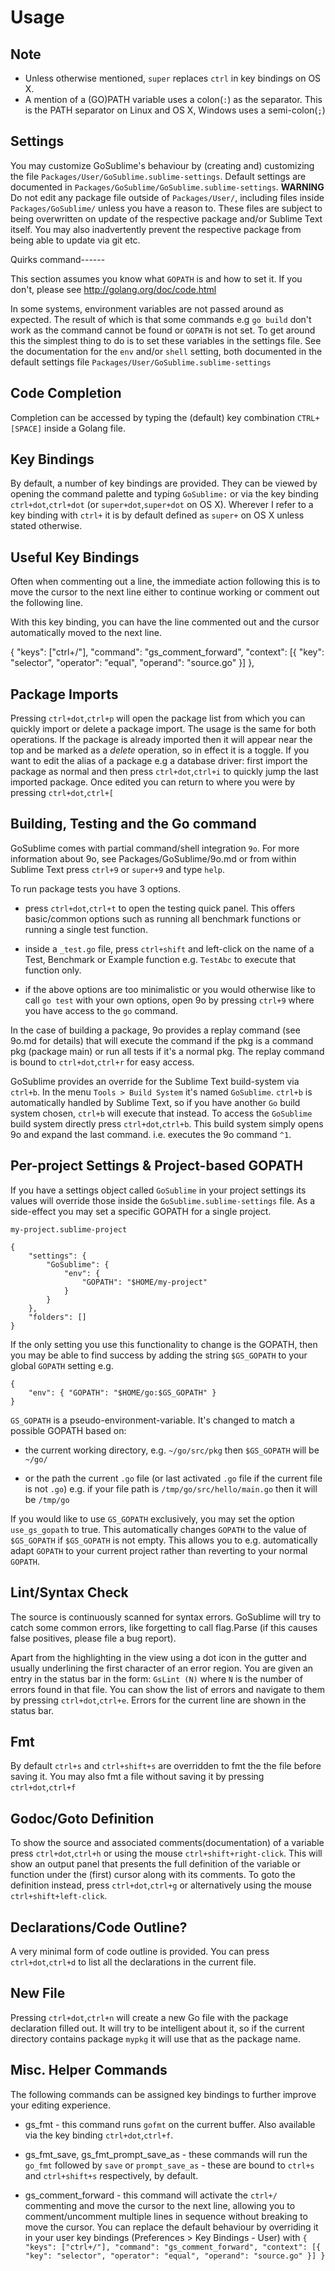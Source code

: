 Usage
=====

Note
----

* Unless otherwise mentioned, `super` replaces `ctrl` in key bindings on OS X.
* A mention of a (GO)PATH variable uses a colon(`:`) as the separator.
This is the PATH separator on Linux and OS X, Windows uses a semi-colon(`;`)

Settings
--------

You may customize GoSublime's behaviour by (creating and) customizing the file `Packages/User/GoSublime.sublime-settings`. Default settings are documented in `Packages/GoSublime/GoSublime.sublime-settings`. **WARNING** Do not edit any package file outside of `Packages/User/`, including files inside `Packages/GoSublime/` unless you have a reason to. These files are subject to being overwritten on update of the respective package and/or Sublime Text itself. You may also inadvertently prevent the respective package from being able to update via git etc.

Quirks
command------

This section assumes you know what `GOPATH` is and how to set it. If you don't, please see http://golang.org/doc/code.html

In some systems, environment variables are not passed around as expected.
The result of which is that some commands e.g `go build` don't work
as the command cannot be found or `GOPATH` is not set. To get around this
the simplest thing to do is to set these variables in the settings file.
See the documentation for the `env` and/or `shell` setting, both documented in the default
settings file `Packages/User/GoSublime.sublime-settings`

Code Completion
---------------

Completion can be accessed by typing the (default) key combination `CTRL+[SPACE]` inside a Golang file.

Key Bindings
------------

By default, a number of key bindings are provided. They can be viewed by opening the command palette
and typing `GoSublime:` or via the key binding `ctrl+dot`,`ctrl+dot` (or `super+dot`,`super+dot` on OS X).
Wherever I refer to a key binding with `ctrl+` it is by default defined as `super+` on OS X unless stated otherwise.

Useful Key Bindings
-------------------

Often when commenting out a line, the immediate action following this is to move the cursor to the next line either to continue working or comment out the following line.

With this key binding, you can have the line commented out and the cursor automatically moved to the next line.

{ "keys": ["ctrl+/"], "command": "gs_comment_forward", "context": [{ "key": "selector", "operator": "equal", "operand": "source.go" }] },

Package Imports
---------------

Pressing `ctrl+dot`,`ctrl+p` will open the package list from which you can quickly import or delete a package import.
The usage is the same for both operations. If the package is already imported then it will appear near the top
and be marked as a *delete* operation, so in effect it is a toggle. If you want to edit the alias of a package e.g
a database driver: first import the package as normal and then press `ctrl+dot`,`ctrl+i` to quickly jump
the last imported package. Once edited you can return to where you were by pressing `ctrl+dot`,`ctrl+[`

Building, Testing and the Go command
------------------------------------

GoSublime comes with partial command/shell integration `9o`. For more information about 9o, see Packages/GoSublime/9o.md
or from within Sublime Text press `ctrl+9` or `super+9` and type `help`.

To run package tests you have 3 options.

* press `ctrl+dot`,`ctrl+t` to open the testing quick panel. This offers basic/common options such
as running all benchmark functions or running a single test function.

* inside a `_test.go` file, press `ctrl+shift` and left-click on the name of a Test, Benchmark or Example
function e.g. `TestAbc` to execute that function only.

* if the above options are too minimalistic or you would otherwise like to call `go test` with your own options,
open 9o by pressing `ctrl+9` where you have access to the `go` command.

In the case of building a package, 9o provides a replay command (see 9o.md for details) that will execute
the command if the pkg is a command pkg (package main) or run all tests if it's a normal pkg.
The replay command is bound to `ctrl+dot`,`ctrl+r` for easy access.

GoSublime provides an override for the Sublime Text build-system via `ctrl+b`. In the menu `Tools > Build System` it's named `GoSublime`.
`ctrl+b` is automatically handled by Sublime Text, so if you have another `Go` build system chosen, `ctrl+b`
will execute that instead. To access the `GoSublime` build system directly press `ctrl+dot`,`ctrl+b`.
This build system simply opens 9o and expand the last command. i.e. executes the 9o command `^1`.

Per-project Settings & Project-based GOPATH
-------------------------------------------

If you have a settings object called `GoSublime` in your project settings its values will override those
inside the `GoSublime.sublime-settings` file. As a side-effect you may set a specific GOPATH for a single
project.

`my-project.sublime-project`

	{
	    "settings": {
	        "GoSublime": {
	            "env": {
	            	"GOPATH": "$HOME/my-project"
	            }
	        }
	    },
	    "folders": []
	}

If the only setting you use this functionality to change is the GOPATH, then you may be able to find
success by adding the string `$GS_GOPATH` to your global `GOPATH` setting e.g.

	{
		"env": { "GOPATH": "$HOME/go:$GS_GOPATH" }
	}


`GS_GOPATH` is a pseudo-environment-variable. It's changed to match a possible GOPATH based on:

* the current working directory, e.g. `~/go/src/pkg` then `$GS_GOPATH` will be `~/go/`

* or the path the current `.go` file (or last activated `.go` file if the current file is not `.go`) e.g. if your file path is `/tmp/go/src/hello/main.go` then it will be `/tmp/go`

If you would like to use `GS_GOPATH` exclusively, you may set the option `use_gs_gopath` to true.
This automatically changes `GOPATH` to the value of `$GS_GOPATH` if `$GS_GOPATH` is not empty.
This allows you to e.g. automatically adapt `GOPATH` to your current project rather than
reverting to your normal `GOPATH`.

Lint/Syntax Check
-----------------

The source is continuously scanned for syntax errors. GoSublime will try to catch some common errors, like
forgetting to call flag.Parse (if this causes false positives, please file a bug report).

Apart from the highlighting in the view using a dot icon in the gutter and usually underlining the
first character of an error region. You are given an entry in the status bar in the form: `GsLint (N)`
where `N` is the number of errors found in that file. You can show the list of errors and navigate to
them by pressing `ctrl+dot`,`ctrl+e`. Errors for the current line are shown in the status bar.

Fmt
---

By default `ctrl+s` and `ctrl+shift+s` are overridden to fmt the the file before saving it. You may also
fmt a file without saving it by pressing `ctrl+dot`,`ctrl+f`

Godoc/Goto Definition
---------------------

To show the source and associated comments(documentation) of a variable press `ctrl+dot`,`ctrl+h` or
using the mouse `ctrl+shift+right-click`. This will show an output panel that presents the full
definition of the variable or function under the (first) cursor along with its comments.
To goto the definition instead, press `ctrl+dot`,`ctrl+g` or alternatively using the mouse `ctrl+shift+left-click`.

Declarations/Code Outline?
--------------------------

A very minimal form of code outline is provided. You can press `ctrl+dot`,`ctrl+d` to list all the declarations
in the current file.

New File
--------

Pressing `ctrl+dot`,`ctrl+n` will create a new Go file with the package declaration filled out.
It will try to be intelligent about it, so if the current directory contains package `mypkg` it will use that as the package name.

Misc. Helper Commands
---------------------

The following commands can be assigned key bindings to further improve your editing experience.

* gs_fmt - this command runs `gofmt` on the current buffer. Also available via the key binding `ctrl+dot`,`ctrl+f`.

* gs_fmt_save, gs_fmt_prompt_save_as - these commands will run the `go_fmt` followed by `save` or `prompt_save_as` - these are bound to `ctrl+s` and `ctrl+shift+s` respectively, by default.

* gs_comment_forward - this command will activate the `ctrl+/` commenting and move the cursor to the next line, allowing you to comment/uncomment multiple lines in sequence without breaking to move the cursor. You can replace the default behaviour by overriding it in your user key bindings (Preferences > Key Bindings - User) with `{ "keys": ["ctrl+/"], "command": "gs_comment_forward", "context": [{ "key": "selector", "operator": "equal", "operand": "source.go" }] }`
